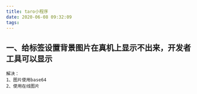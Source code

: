 ```yaml
---
title: taro小程序
date: 2020-06-08 09:32:09
tags:
---
```


## 一、给标签设置背景图片在真机上显示不出来，开发者工具可以显示
    解决：
    1、图片使用base64
    2、使用在线图片
